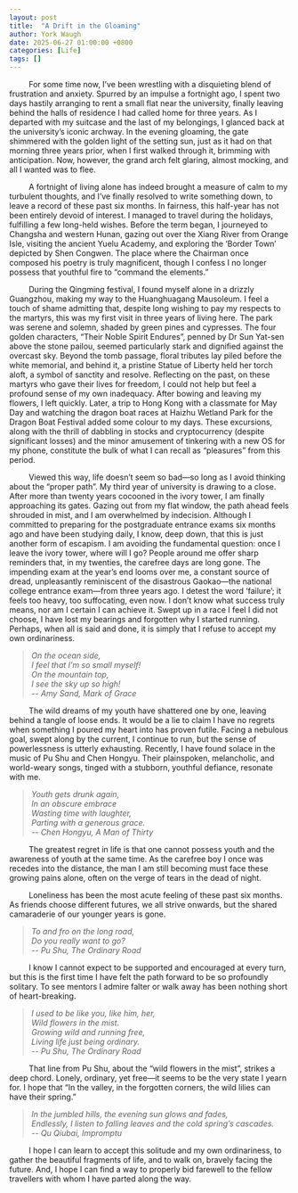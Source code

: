 ```yaml
---
layout: post
title:  "A Drift in the Gloaming"
author: York Waugh
date: 2025-06-27 01:00:00 +0800
categories: [Life]
tags: []
---
```


&ensp;&ensp;&ensp;&ensp;&ensp;For some time now, I’ve been wrestling with a disquieting blend of frustration and anxiety. Spurred by an impulse a fortnight ago, I spent two days hastily arranging to rent a small flat near the university, finally leaving behind the halls of residence I had called home for three years. As I departed with my suitcase and the last of my belongings, I glanced back at the university’s iconic archway. In the evening gloaming, the gate shimmered with the golden light of the setting sun, just as it had on that morning three years prior, when I first walked through it, brimming with anticipation. Now, however, the grand arch felt glaring, almost mocking, and all I wanted was to flee.  

&ensp;&ensp;&ensp;&ensp;&ensp;A fortnight of living alone has indeed brought a measure of calm to my turbulent thoughts, and I’ve finally resolved to write something down, to leave a record of these past six months. In fairness, this half-year has not been entirely devoid of interest. I managed to travel during the holidays, fulfilling a few long-held wishes. Before the term began, I journeyed to Changsha and western Hunan, gazing out over the Xiang River from Orange Isle, visiting the ancient Yuelu Academy, and exploring the ‘Border Town’ depicted by Shen Congwen. The place where the Chairman once composed his poetry is truly magnificent, though I confess I no longer possess that youthful fire to “command the elements.”  

&ensp;&ensp;&ensp;&ensp;&ensp;During the Qingming festival, I found myself alone in a drizzly Guangzhou, making my way to the Huanghuagang Mausoleum. I feel a touch of shame admitting that, despite long wishing to pay my respects to the martyrs, this was my first visit in three years of living here. The park was serene and solemn, shaded by green pines and cypresses. The four golden characters, “Their Noble Spirit Endures”, penned by Dr Sun Yat-sen above the stone pailou, seemed particularly stark and dignified against the overcast sky. Beyond the tomb passage, floral tributes lay piled before the white memorial, and behind it, a pristine Statue of Liberty held her torch aloft, a symbol of sanctity and resolve. Reflecting on the past, on these martyrs who gave their lives for freedom, I could not help but feel a profound sense of my own inadequacy. After bowing and leaving my flowers, I left quickly. Later, a trip to Hong Kong with a classmate for May Day and watching the dragon boat races at Haizhu Wetland Park for the Dragon Boat Festival added some colour to my days. These excursions, along with the thrill of dabbling in stocks and cryptocurrency (despite significant losses) and the minor amusement of tinkering with a new OS for my phone, constitute the bulk of what I can recall as “pleasures” from this period.  

&ensp;&ensp;&ensp;&ensp;&ensp;Viewed this way, life doesn’t seem so bad—so long as I avoid thinking about the “proper path”. My third year of university is drawing to a close. After more than twenty years cocooned in the ivory tower, I am finally approaching its gates. Gazing out from my flat window, the path ahead feels shrouded in mist, and I am overwhelmed by indecision. Although I committed to preparing for the postgraduate entrance exams six months ago and have been studying daily, I know, deep down, that this is just another form of escapism. I am avoiding the fundamental question: once I leave the ivory tower, where will I go? People around me offer sharp reminders that, in my twenties, the carefree days are long gone. The impending exam at the year’s end looms over me, a constant source of dread, unpleasantly reminiscent of the disastrous Gaokao—the national college entrance exam—from three years ago. I detest the word ‘failure’; it feels too heavy, too suffocating, even now. I don’t know what success truly means, nor am I certain I can achieve it. Swept up in a race I feel I did not choose, I have lost my bearings and forgotten why I started running. Perhaps, when all is said and done, it is simply that I refuse to accept my own ordinariness.  

> *On the ocean side,*  
> *I feel that I’m so small myself!*  
> *On the mountain top,*   
> *I see the sky up so high!*  
> \-\- *Amy Sand, Mark of Grace*

&ensp;&ensp;&ensp;&ensp;&ensp;The wild dreams of my youth have shattered one by one, leaving behind a tangle of loose ends. It would be a lie to claim I have no regrets when something I poured my heart into has proven futile. Facing a nebulous goal, swept along by the current, I continue to run, but the sense of powerlessness is utterly exhausting. Recently, I have found solace in the music of Pu Shu and Chen Hongyu. Their plainspoken, melancholic, and world-weary songs, tinged with a stubborn, youthful defiance, resonate with me.  

> *Youth gets drunk again,*  
> *In an obscure embrace*  
> *Wasting time with laughter,*  
> *Parting with a generous grace.*  
> *\-\- Chen Hongyu, A Man of Thirty*

&ensp;&ensp;&ensp;&ensp;&ensp;The greatest regret in life is that one cannot possess youth and the awareness of youth at the same time. As the carefree boy I once was recedes into the distance, the man I am still becoming must face these growing pains alone, often on the verge of tears in the dead of night.  

&ensp;&ensp;&ensp;&ensp;&ensp;Loneliness has been the most acute feeling of these past six months. As friends choose different futures, we all strive onwards, but the shared camaraderie of our younger years is gone.  

> *To and fro on the long road,*  
> *Do you really want to go?*  
> *\-\- Pu Shu, The Ordinary Road*

&ensp;&ensp;&ensp;&ensp;&ensp;I know I cannot expect to be supported and encouraged at every turn, but this is the first time I have felt the path forward to be so profoundly solitary. To see mentors I admire falter or walk away has been nothing short of heart-breaking.  

> *I used to be like you, like him, her,*  
> *Wild flowers in the mist.*  
> *Growing wild and running free,*  
> *Living life just being ordinary.*  
> *\-\- Pu Shu, The Ordinary Road*

&ensp;&ensp;&ensp;&ensp;&ensp;That line from Pu Shu, about the “wild flowers in the mist”, strikes a deep chord. Lonely, ordinary, yet free—it seems to be the very state I yearn for. I hope that “In the valley, in the forgotten corners, the wild lilies can have their spring.”  

> *In the jumbled hills, the evening sun glows and fades,*  
> *Endlessly, I listen to falling leaves and the cold spring’s cascades.*  
> *\-\- Qu Qiubai, Impromptu*

&ensp;&ensp;&ensp;&ensp;&ensp;I hope I can learn to accept this solitude and my own ordinariness, to gather the beautiful fragments of life, and to walk on, bravely facing the future. And, I hope I can find a way to properly bid farewell to the fellow travellers with whom I have parted along the way.